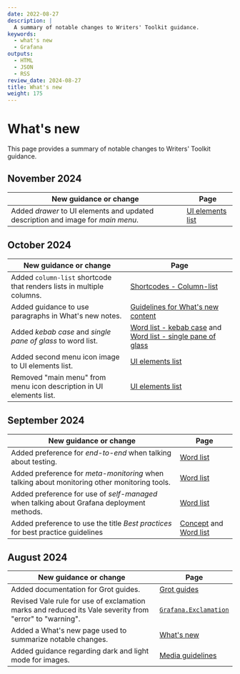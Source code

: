 ```yaml
---
date: 2022-08-27
description: |
  A summary of notable changes to Writers' Toolkit guidance.
keywords:
  - what's new
  - Grafana
outputs:
  - HTML
  - JSON
  - RSS
review_date: 2024-08-27
title: What's new
weight: 175
---
```


# What's new

This page provides a summary of notable changes to Writers' Toolkit guidance.

## November 2024

| New guidance or change                                                           | Page                                                                     |
| -------------------------------------------------------------------------------- | ------------------------------------------------------------------------ |
| Added _drawer_ to UI elements and updated description and image for _main menu_. | [UI elements list](/docs/writers-toolkit/write/style-guide/ui-elements/) |

## October 2024

| New guidance or change                                                | Page                                                                                                                                                                                                    |
| --------------------------------------------------------------------- | ------------------------------------------------------------------------------------------------------------------------------------------------------------------------------------------------------- |
| Added `column-list` shortcode that renders lists in multiple columns. | [Shortcodes - Column-list](/docs/writers-toolkit/write/shortcodes/#column-list)                                                                                                                         |
| Added guidance to use paragraphs in What's new notes.                 | [Guidelines for What's new content](https://grafana.com/docs/writers-toolkit/contribute/release-notes/#guidelines-for-whats-new-content)                                                                |
| Added _kebab case_ and _single pane of glass_ to word list.           | [Word list - kebab case](/docs/writers-toolkit/write/style-guide/word-list/#kebab-case) and [Word list - single pane of glass](/docs/writers-toolkit/write/style-guide/word-list/#single-pane-of-glass) |
| Added second menu icon image to UI elements list.                     | [UI elements list](/docs/writers-toolkit/write/style-guide/ui-elements/)                                                                                                                                |
| Removed "main menu" from menu icon description in UI elements list.   | [UI elements list](/docs/writers-toolkit/write/style-guide/ui-elements/)                                                                                                                                |

## September 2024

| New guidance or change                                                                       | Page                                                                                                                                                                       |
| -------------------------------------------------------------------------------------------- | -------------------------------------------------------------------------------------------------------------------------------------------------------------------------- |
| Added preference for _end-to-end_ when talking about testing.                                | [Word list](/docs/writers-toolkit/write/style-guide/word-list/#end-to-end)                                                                                                 |
| Added preference for _meta-monitoring_ when talking about monitoring other monitoring tools. | [Word list](/docs/writers-toolkit/write/style-guide/word-list/#meta-monitoring)                                                                                            |
| Added preference for use of _self-managed_ when talking about Grafana deployment methods.    | [Word list](/docs/writers-toolkit/write/style-guide/word-list/#self-managed)                                                                                               |
| Added preference to use the title _Best practices_ for best practice guidelines              | [Concept](/docs/writers-toolkit/structure/topic-types/concept/#concept-topic-structure) and [Word list](/docs/writers-toolkit/write/style-guide/word-list/#best-practices) |

## August 2024

| New guidance or change                                                                                  | Page                                                                                          |
| ------------------------------------------------------------------------------------------------------- | --------------------------------------------------------------------------------------------- |
| Added documentation for Grot guides.                                                                    | [Grot guides](/docs/writers-toolkit/write/grot-guides/)                                       |
| Revised Vale rule for use of exclamation marks and reduced its Vale severity from "error" to "warning". | [`Grafana.Exclamation`](/docs/writers-toolkit/review/lint-prose/rules/#grafanaexclamation)    |
| Added a What's new page used to summarize notable changes.                                              | [What's new](./)                                                                              |
| Added guidance regarding dark and light mode for images.                                                | [Media guidelines](/docs/writers-toolkit/write/image-guidelines/#image-and-diagram-standards) |
